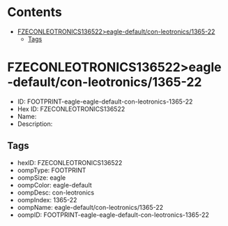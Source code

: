 



Contents
========

* [FZECONLEOTRONICS136522>eagle-default/con-leotronics/1365-22](#fzeconleotronics136522eagle-defaultcon-leotronics1365-22)
	* [Tags](#tags)

# FZECONLEOTRONICS136522>eagle-default/con-leotronics/1365-22

- ID: FOOTPRINT-eagle-eagle-default-con-leotronics-1365-22
- Hex ID: FZECONLEOTRONICS136522
- Name: 
- Description: 

## Tags

- hexID: FZECONLEOTRONICS136522
- oompType: FOOTPRINT
- oompSize: eagle
- oompColor: eagle-default
- oompDesc: con-leotronics
- oompIndex: 1365-22
- oompName: eagle-default/con-leotronics/1365-22
- oompID: FOOTPRINT-eagle-eagle-default-con-leotronics-1365-22
